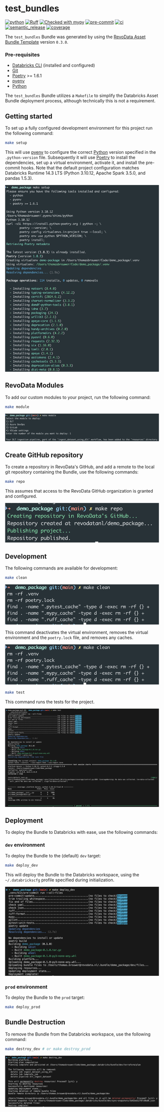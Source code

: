 # test_bundles

[![python](https://upload.wikimedia.org/wikipedia/commons/1/16/Blue_Python_3.10%2B_Shield_Badge.svg)](https://www.python.org)
[![Ruff](https://img.shields.io/endpoint?url=https://raw.githubusercontent.com/astral-sh/ruff/main/assets/badge/v2.json)](https://github.com/astral-sh/ruff)
[![Checked with mypy](http://www.mypy-lang.org/static/mypy_badge.svg)](http://mypy-lang.org/)
[![pre-commit](https://img.shields.io/badge/pre--commit-enabled-brightgreen?logo=pre-commit&logoColor=white)](https://github.com/pre-commit/pre-commit)
[![ci](https://github.com/revodatanl/test_bundles/actions/workflows/ci.yml/badge.svg)](https://github.com/revodatanl/test_bundles/actions/workflows/ci.yml)
[![semantic_release](https://github.com/revodatanl/test_bundles/actions/workflows/semantic_release.yml/badge.svg)](https://github.com/revodatanl/test_bundles/actions/workflows/semantic_release.yml)
[![coverage](https://github.com/revodatanl/test_bundles/blob/main/assets/coverage.svg)](https://github.com/revodatanl/test_bundles/blob/main/assets/coverage.svg)

The `test_bundles` Bundle was generated by using the [RevoData Asset Bundle Template](https://github.com/revodatanl/revo-asset-bundle-templates) version `0.3.0`.

### Pre-requisites

- [Databricks CLI](https://docs.databricks.com/dev-tools/cli/databricks-cli.html) (installed and configured)
- [Git](https://git-scm.com)
- [Poetry](https://python-poetry.org/docs) >= 1.6.1
- [pyenv](https://github.com/pyenv/pyenv)
- [Python](https://www.python.org)

The `test_bundles` Bundle utilizes a `Makefile` to simplify the Databricks Asset Bundle deployment process, although technically this is not a requirement.

## Getting started

To set up a fully configured development environment for this project run the following command:

```bash
make setup
```

This will use [pyenv](https://github.com/pyenv/pyenv) to configure the correct [Python](https://www.python.org/) version specified in the `.python-version` file. Subsequently it will use [Poetry](https://python-poetry.org/docs/) to install the dependencies, set up a virtual environment, activate it, and install the pre-commit hooks. Note that the default project configuration matches Databricks Runtime 14.3 LTS (Python 3.10.12, Apache Spark 3.5.0, and pandas 1.5.3).

![make setup](./assets/make-setup.png)

## RevoData Modules

To add our custom modules to your project, run the following command:

```bash
make module
```

![make module](./assets/make-module.png)

## Create GitHub repository

To create a repository in RevoData's GitHub, and add a remote to the local git repository containing the Bundle, use the following commands:

```bash
make repo
```

This assumes that access to the RevoData GitHub organization is granted and configured.

![make repo](./assets/make-repo.png)

## Development

The following commands are available for development:

```bash
make clean
```

![make clean](./assets/make-clean.png)

This command deactivates the virtual environment, removes the virtual environment and the `poetry.lock` file, and removes any caches.

![make clean](./assets/make-clean.png)

```bash
make test
```

This command runs the tests for the project.

![make test](./assets/make-test.png)

## Deployment

To deploy the Bundle to Databricks with ease, use the following commands:

### `dev` environment

To deploy the Bundle to the (default) `dev` target:

```bash
make deploy_dev
```

This will deploy the Bundle to the Databricks workspace, using the `~/.databrickscfg` profile specified during initialization.

![make deploy_dev](./assets/make-deploy_dev.png)

### `prod` environment

To deploy the Bundle to the `prod` target:

```bash
make deploy_prod
```
## Bundle Destruction

To remove the Bundle from the Databricks workspace, use the following command:

```bash
make destroy_dev # or make destroy_prod
```

![make destroy_dev](./assets/make-destroy_dev.png)
